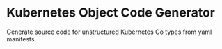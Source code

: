 # Kubernetes Object Code Generator

Generate source code for unstructured Kubernetes Go types from yaml manifests.

